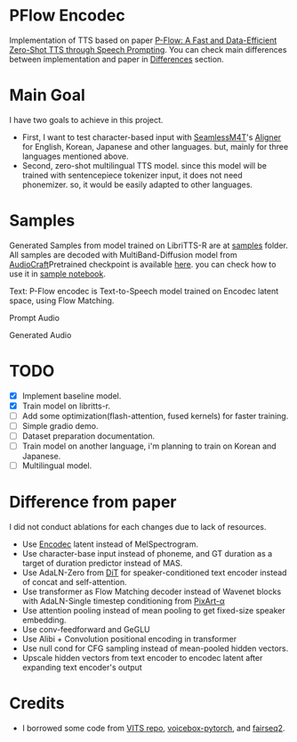# PFlow Encodec

Implementation of TTS based on paper [P-Flow: A Fast and Data-Efficient Zero-Shot TTS through Speech Prompting](https://openreview.net/pdf?id=zNA7u7wtIN). You can check main differences between implementation and paper in [Differences](#difference-from-paper) section.

# Main Goal

I have two goals to achieve in this project.

- First, I want to test character-based input with [SeamlessM4T](https://arxiv.org/abs/2308.11596)'s [Aligner](https://github.com/facebookresearch/seamless_communication/blob/main/docs/m4t/unity2_aligner_README.md) for English, Korean, Japanese and other languages. but, mainly for three languages mentioned above.
- Second, zero-shot multilingual TTS model. since this model will be trained with sentencepiece tokenizer input, it does not need phonemizer. so, it would be easily adapted to other languages.

# Samples

Generated Samples from model trained on LibriTTS-R are at [samples](https://github.com/seastar105/pflow-encodec/tree/main/samples) folder. All samples are decoded with MultiBand-Diffusion model from [AudioCraft](https://github.com/facebookresearch/audiocraft/blob/main/docs/MBD.md)Pretrained checkpoint is available [here](https://huggingface.co/seastar105/pflow-encodec-libritts/tree/main). you can check how to use it in [sample notebook](https://github.com/seastar105/pflow-encodec/blob/main/notebooks/generate.ipynb).

Text: P-Flow encodec is Text-to-Speech model trained on Encodec latent space, using Flow Matching.

Prompt Audio

Generated Audio

# TODO

- [x] Implement baseline model.
- [x] Train model on libritts-r.
- [ ] Add some optimization(flash-attention, fused kernels) for faster training.
- [ ] Simple gradio demo.
- [ ] Dataset preparation documentation.
- [ ] Train model on another language, i'm planning to train on Korean and Japanese.
- [ ] Multilingual model.

# Difference from paper

I did not conduct ablations for each changes due to lack of resources.

- Use [Encodec](https://github.com/facebookresearch/audiocraft/blob/main/docs/ENCODEC.md) latent instead of MelSpectrogram.
- Use character-base input instead of phoneme, and GT duration as a target of duration predictor instead of MAS.
- Use AdaLN-Zero from [DiT](https://arxiv.org/abs/2212.09748) for speaker-conditioned text encoder instead of concat and self-attention.
- Use transformer as Flow Matching decoder instead of Wavenet blocks with AdaLN-Single timestep conditioning from [PixArt-α](https://arxiv.org/abs/2310.00426)
- Use attention pooling instead of mean pooling to get fixed-size speaker embedding.
- Use conv-feedforward and GeGLU
- Use Alibi + Convolution positional encoding in transformer
- Use null cond for CFG sampling instead of mean-pooled hidden vectors.
- Upscale hidden vectors from text encoder to encodec latent after expanding text encoder's output

# Credits

- I borrowed some code from [VITS repo](https://github.com/jaywalnut310/vits), [voicebox-pytorch](https://github.com/lucidrains/voicebox-pytorch), and [fairseq2](https://github.com/facebookresearch/fairseq2).
